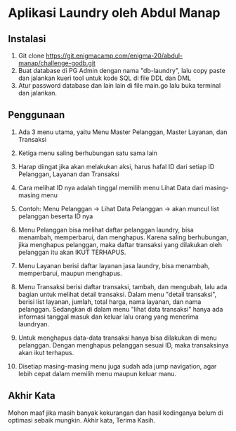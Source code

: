 # Aplikasi Laundry oleh Abdul Manap



## Instalasi 
1.   Git clone https://git.enigmacamp.com/enigma-20/abdul-manap/challenge-godb.git
2.   Buat database di PG Admin dengan nama "db-laundry", lalu copy paste dan jalankan kueri tool untuk kode SQL di file DDL dan DML 
3.   Atur password database dan lain lain di file main.go lalu buka terminal dan jalankan.

## Penggunaan
1.   Ada 3 menu utama, yaitu Menu Master Pelanggan, Master Layanan, dan Transaksi
2.   Ketiga menu saling berhubungan satu sama lain
3.   Harap diingat jika akan melakukan aksi, harus hafal ID dari setiap ID Pelanggan, Layanan dan Transaksi
4.   Cara melihat ID nya adalah tinggal memilih menu Lihat Data dari masing-masing menu
5.   Contoh: Menu Pelanggan -> Lihat Data Pelanggan -> akan muncul list pelanggan beserta ID nya

6.   Menu Pelanggan bisa melihat daftar pelanggan laundry, bisa menambah, memperbarui, dan menghapus. Karena saling berhubungan, jika menghapus pelanggan, maka daftar transaksi yang dilakukan oleh pelanggan itu akan IKUT TERHAPUS.

7. Menu Layanan berisi daftar layanan jasa laundry, bisa menambah, memperbarui, maupun menghapus.

8. Menu Transaksi berisi daftar transaksi, tambah, dan mengubah, lalu ada bagian untuk melihat detail transaksi. Dalam menu "detail transaksi", berisi list layanan, jumlah, total harga, nama layanan, dan nama pelanggan. Sedangkan di dalam menu "lihat data transaksi" hanya ada informasi tanggal masuk dan keluar lalu orang yang menerima laundryan.

9. Untuk menghapus data-data transaksi hanya bisa dilakukan di menu pelanggan. Dengan menghapus pelanggan sesuai ID, maka transaksinya akan ikut terhapus. 

10. Disetiap masing-masing menu juga sudah ada jump navigation, agar lebih cepat dalam memilih menu maupun keluar manu.  


## Akhir Kata
Mohon maaf jika masih banyak kekurangan dan hasil kodinganya belum di optimasi sebaik mungkin. Akhir kata, Terima Kasih.
